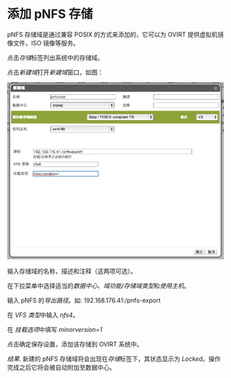 # 添加 pNFS 存储

pNFS 存储域是通过兼容 POSIX 的方式来添加的，它可以为 OVIRT
提供虚拟机镜像文件，ISO 镜像等服务。

点击*存储*标签列出系统中的存储域。

点击*新建域*打开*新建域*窗口，如图：

![添加 pNFS 存储](../images/storage-add-pnfs.png)

输入存储域的名称，描述和注释（这两项可选）。

在下拉菜单中选择适当的*数据中心*、*域功能/存储域类型*和*使用主机*。

输入 pNFS 的*导出路径*。如: 192.168.176.41:/pnfs-export

在 *VFS 类型*中输入 *nfs4*。

在 *挂载选项*中填写 *minorversion=1*

点击确定保存设置，添加该存储到 OVIRT 系统中。

*结果*.
新建的 pNFS 存储域将会出现在*存储*标签下，其状态显示为
*Locked*。操作完成之后它将会被自动附加至数据中心。

